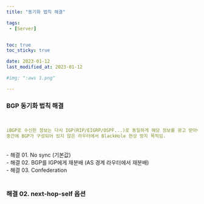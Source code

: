 ```yaml
---
title: "동기화 법칙 해결"

tags:
 - [Server]


toc: true
toc_sticky: true

date: 2023-01-12
last_modified_at: 2023-01-12

#img: ":aws 1.png"

---
```


<!-- outline-start -->


### BGP 동기화 법칙 해결
<br/>

```yaml
iBGP로 수신한 정보는 다시 IGP(RIP/EIGRP/OSPF...)로 동일하게 해당 정보를 광고 받아야 사용할 수 있다.
중간에 BGP가 구성되어 있지 않은 라우터에서 BlackHole 현상 방지 목적임.
```

<br/>
- 해결 01. No sync (기본값) <br/>
- 해결 02. BGP를 IGP에게 재분배 (AS 경계 라우터에서 재분배) <br/>
- 해결 03. Confederation <br/><br/>


### 해결 02. next-hop-self 옵션 
<br/>